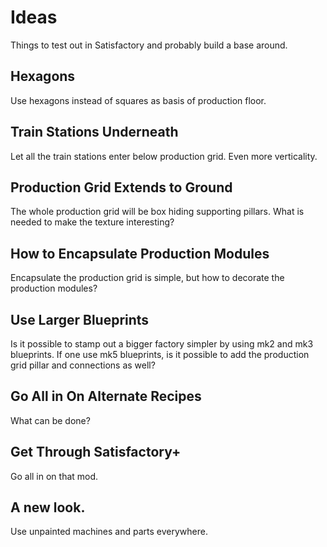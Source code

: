 # Ideas

Things to test out in Satisfactory and probably build a base around.

## Hexagons

Use hexagons instead of squares as basis of production floor.

## Train Stations Underneath

Let all the train stations enter below production grid. Even more verticality.

## Production Grid Extends to Ground

The whole production grid will be box hiding supporting pillars. What is needed to make the texture interesting?

## How to Encapsulate Production Modules

Encapsulate the production grid is simple, but how to decorate the production modules?

## Use Larger Blueprints

Is it possible to stamp out a bigger factory simpler by using mk2 and mk3 blueprints. If one use mk5 blueprints,
is it possible to add the production grid pillar and connections as well?

## Go All in On Alternate Recipes

What can be done?

## Get Through Satisfactory+

Go all in on that mod.

## A new look.
Use unpainted machines and parts everywhere.
